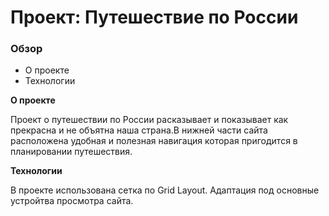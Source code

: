 # Проект: Путешествие по России

### Обзор
* О проекте
* Технологии

**О проекте**

Проект о путешествии по России расказывает и показывает как прекрасна и не объятна наша страна.В нижней части сайта расположена удобная и полезная навигация которая пригодится в планировании путешествия.

**Технологии**

В проекте использована сетка по Grid Layout.
Адаптация под основные устройтва просмотра сайта.


